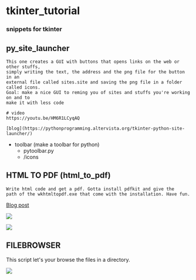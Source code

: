 # tkinter_tutorial

### snippets for tkinter

## py_site_launcher
   
    This one creates a GUI with buttons that opens links on the web or other stuffs,
    simply writing the text, the address and the png file for the button in an
    external file called sites.site and saving the png file in a folder called icons.
    Goal: make a nice GUI to reming you of sites and stuffs you're working on and to
    make it with less code
    
    # video
    https://youtu.be/HM6R1LCyqAQ
    
    [blog](https://pythonprogramming.altervista.org/tkinter-python-site-launcher/)

- toolbar (make a toolbar for python)
    - pytoolbar.py
    - /icons
    

## HTML TO PDF (html_to_pdf)

    Write html code and get a pdf. Gotta install pdfkit and give the 
    path of the wkhtmltopdf.exe that come with the installation. Have fun.

[Blog post](https://pythonprogramming.altervista.org/create-a-pdf-with-html-and-python/)

![](https://pythonprogramming.altervista.org/wp-content/uploads/2023/08/image-22.png)

![](https://pythonprogramming.altervista.org/wp-content/uploads/2023/08/image-21-960x585.png)

## FILEBROWSER

This script let's your browse the files in a directory.

![](https://pythonprogramming.altervista.org/wp-content/uploads/2023/08/image-29.png)
